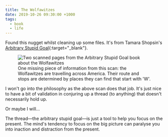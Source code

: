 ```yaml
---
title: The Wolfawitzes
date: 2019-10-26 09:30:00 +1000
tags:
  - book
  - life
---
```


Found this nugget whilst cleaning up some files. It's from Tamara Shopsin's [Arbitrary Stupid Goal](https://www.mcdbooks.com/books/arbitrary-stupid-goal){:target="_blank"}.

<figure>
<img data-src="https://ik.imagekit.io/dw/notes/the-wolfawitzes/the-wolfawitzes.jpg" alt="Two scanned pages from the Arbitrary Stupid Goal book about the Wolfawitzes">
<figcaption>One missing piece of information from this scan: the Wolfawitzes are travelling across America. Their route and stops are determined by places they can find that start with 'W'.</figcaption>
</figure>

I won't go into the philosophy as the above scan does that job. It's just nice to have a bit of validation in conjuring up a thread (to anything) that doesn't necessarily hold up.

Or maybe I will...

The thread—the arbitrary stupid goal—is just a tool to help you focus on the present. The mind's tendency to focus on the big picture can paralyse you into inaction and distraction from the present.

